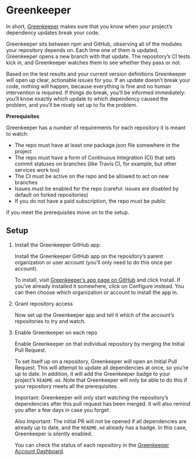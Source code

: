 # Greenkeeper

In short, [Greenkeeper](https://greenkeeper.io) makes sure that you know when your project’s dependency updates break your code.

Greenkeeper sits between npm and GitHub, observing all of the modules your repository depends on. Each time one of them is updated, Greenkeeper opens a new branch with that update. The repository’s CI tests kick in, and Greenkeeper watches them to see whether they pass or not.

Based on the test results and your current version definitions Greenkeeper will open up clear, actionable issues for you. If an update doesn’t break your code, nothing will happen, because everything is fine and no human intervention is required. If things do break, you’ll be informed immediately: you’ll know exactly which update to which dependency caused the problem, and you’ll be nicely set up to fix the problem.

**Prerequisites**

Greenkeeper has a number of requirements for each repository it is meant to watch:

- The repo must have at least one package.json file somewhere in the project
- The repo must have a form of Continuous Integration (CI) that sets commit statuses on branches (like Travis CI, for example, but other services work too)
- The CI must be active on the repo and be allowed to act on new branches
- Issues must be enabled for the repo (careful: issues are disabled by default on forked repositories)
- If you do not have a paid subscription, the repo must be public

If you meet the prerequisites move on to the setup.

## Setup

1. Install the Greenkeeper GitHub app.

    Install the Greenkeeper GitHub app on the repository’s parent organization or user account (you’ll only need to do this once per account).

    To install, visit [Greenkeeper’s app page on GitHub](https://github.com/apps/greenkeeper) and click Install. If you’ve already installed it somewhere, click on Configure instead. You can then choose which organization or account to install the app in.

2. Grant repository access

    Now set up the Greenkeeper app and tell it which of the account’s repositories to try and watch.

3. Enable Greenkeeper on each repo

   Enable Greenkeeper on that individual repository by merging the Initial Pull Request.

   To set itself up on a repository, Greenkeeper will open an Initial Pull Request. This will attempt to update all dependencies at once, so you’re up to date. In addition, it will add the Greenkeeper badge to your project’s `README.md`. Note that Greenkeeper will only be able to do this if your repository meets all the prerequisites.

   Important: Greenkeeper will only start watching the repository’s dependencies after this pull request has been merged. It will also remind you after a few days in case you forget.

   Also Important: The initial PR will not be opened if all dependencies are already up to date, and the `README.md` already has a badge. In this case, Greenkeeper is silently enabled.

   You can check the status of each repository in the [Greenkeeper Account Dashboard](https://account.greenkeeper.io/).
